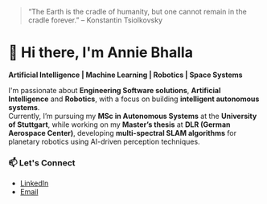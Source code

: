 > “The Earth is the cradle of humanity, but one cannot remain in the cradle forever.” – Konstantin Tsiolkovsky

# 👋 Hi there, I'm Annie Bhalla  
**Artificial Intelligence | Machine Learning | Robotics | Space Systems**

I'm passionate about **Engineering Software solutions**, **Artificial Intelligence** and **Robotics**, with a focus on building **intelligent autonomous systems**.  
Currently, I’m pursuing my **MSc in Autonomous Systems** at the **University of Stuttgart**, while working on my **Master’s thesis** at **DLR (German Aerospace Center)**, developing **multi-spectral SLAM algorithms** for planetary robotics using AI-driven perception techniques.

### 📫 Let's Connect
- [LinkedIn](https://www.linkedin.com/in/anniebhalla)
- [Email](mailto:anniebhalla16@gmail.com)

